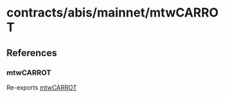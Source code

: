# contracts/abis/mainnet/mtwCARROT

## References

### mtwCARROT

Re-exports [mtwCARROT](mtwCARROT.md#mtwcarrot)
